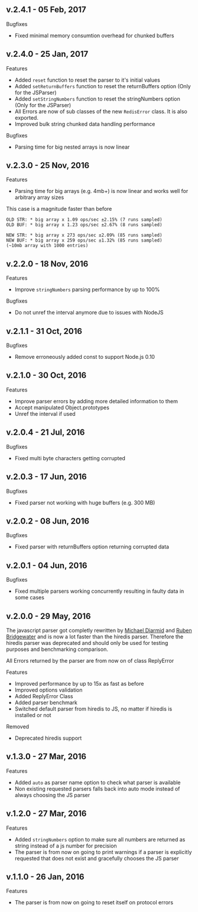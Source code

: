 ## v.2.4.1 - 05 Feb, 2017

Bugfixes

-  Fixed minimal memory consumtion overhead for chunked buffers

## v.2.4.0 - 25 Jan, 2017

Features

-  Added `reset` function to reset the parser to it's initial values
-  Added `setReturnBuffers` function to reset the returnBuffers option (Only for the JSParser)
-  Added `setStringNumbers` function to reset the stringNumbers option (Only for the JSParser)
-  All Errors are now of sub classes of the new `RedisError` class. It is also exported.
-  Improved bulk string chunked data handling performance

Bugfixes

-  Parsing time for big nested arrays is now linear

## v.2.3.0 - 25 Nov, 2016

Features

-  Parsing time for big arrays (e.g. 4mb+) is now linear and works well for arbitrary array sizes

This case is a magnitude faster than before

    OLD STR: * big array x 1.09 ops/sec ±2.15% (7 runs sampled)
    OLD BUF: * big array x 1.23 ops/sec ±2.67% (8 runs sampled)

    NEW STR: * big array x 273 ops/sec ±2.09% (85 runs sampled)
    NEW BUF: * big array x 259 ops/sec ±1.32% (85 runs sampled)
    (~10mb array with 1000 entries)

## v.2.2.0 - 18 Nov, 2016

Features

-  Improve `stringNumbers` parsing performance by up to 100%

Bugfixes

-  Do not unref the interval anymore due to issues with NodeJS

## v.2.1.1 - 31 Oct, 2016

Bugfixes

-  Remove erroneously added const to support Node.js 0.10

## v.2.1.0 - 30 Oct, 2016

Features

-  Improve parser errors by adding more detailed information to them
-  Accept manipulated Object.prototypes
-  Unref the interval if used

## v.2.0.4 - 21 Jul, 2016

Bugfixes

-  Fixed multi byte characters getting corrupted

## v.2.0.3 - 17 Jun, 2016

Bugfixes

-  Fixed parser not working with huge buffers (e.g. 300 MB)

## v.2.0.2 - 08 Jun, 2016

Bugfixes

-  Fixed parser with returnBuffers option returning corrupted data

## v.2.0.1 - 04 Jun, 2016

Bugfixes

-  Fixed multiple parsers working concurrently resulting in faulty data in some cases

## v.2.0.0 - 29 May, 2016

The javascript parser got completly rewritten by [Michael Diarmid](https://github.com/Salakar) and [Ruben Bridgewater](https://github.com/BridgeAR) and is now a lot faster than the hiredis parser.
Therefore the hiredis parser was deprecated and should only be used for testing purposes and benchmarking comparison.

All Errors returned by the parser are from now on of class ReplyError

Features

-  Improved performance by up to 15x as fast as before
-  Improved options validation
-  Added ReplyError Class
-  Added parser benchmark
-  Switched default parser from hiredis to JS, no matter if hiredis is installed or not

Removed

-  Deprecated hiredis support

## v.1.3.0 - 27 Mar, 2016

Features

-  Added `auto` as parser name option to check what parser is available
-  Non existing requested parsers falls back into auto mode instead of always choosing the JS parser

## v.1.2.0 - 27 Mar, 2016

Features

-  Added `stringNumbers` option to make sure all numbers are returned as string instead of a js number for precision
-  The parser is from now on going to print warnings if a parser is explicitly requested that does not exist and gracefully chooses the JS parser

## v.1.1.0 - 26 Jan, 2016

Features

-  The parser is from now on going to reset itself on protocol errors
